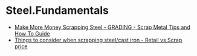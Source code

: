 # Steel.Fundamentals
- [Make More Money Scrapping Steel - GRADING - Scrap Metal Tips and How To Guide](https://youtu.be/an0dgUqIcM4)
- [Things to consider when scrapping steel/cast iron - Retail vs Scrap price](https://youtu.be/6zGK6-B7yW8)
